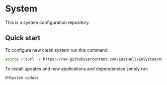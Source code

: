 # System

This is a system configuration repository.

## Quick start

To configure new clean system run this command
```bash
source <(curl -s https://raw.githubusercontent.com/EastHell/EHSystem/master/install.sh)
```

To install updates and new applications and dependencies simply run
```bash
EHSystem update
```
